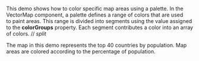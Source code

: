 This demo shows how to&nbsp;color specific map areas using a&nbsp;palette. In&nbsp;the VectorMap component, a&nbsp;palette defines a&nbsp;range of&nbsp;colors that are used to&nbsp;paint areas. This range is&nbsp;divided into segments using the value assigned to&nbsp;the **colorGroups** property. Each segment contributes a&nbsp;color into an&nbsp;array of&nbsp;colors.
// _split_



The map in&nbsp;this demo represents the top 40&nbsp;countries by&nbsp;population. Map areas are colored according to&nbsp;the percentage of&nbsp;population.